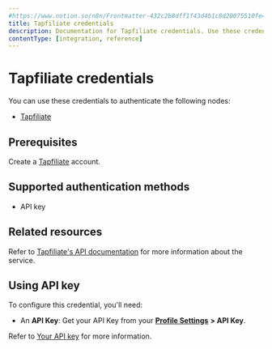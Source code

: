 ```yaml
---
#https://www.notion.so/n8n/Frontmatter-432c2b8dff1f43d4b1c8d20075510fe4
title: Tapfiliate credentials
description: Documentation for Tapfiliate credentials. Use these credentials to authenticate Tapfiliate in n8n, a workflow automation platform.
contentType: [integration, reference]
---
```


# Tapfiliate credentials

You can use these credentials to authenticate the following nodes:

- [Tapfiliate](/integrations/builtin/app-nodes/n8n-nodes-base.tapfiliate.md)

## Prerequisites

Create a [Tapfiliate](https://tapfiliate.com/) account.

## Supported authentication methods

- API key

## Related resources

Refer to [Tapfiliate's API documentation](https://tapfiliate.com/docs/rest/) for more information about the service.

## Using API key

To configure this credential, you'll need:

- An **API Key**: Get your API Key from your [**Profile Settings**](https://app.tapfiliate.com/a/profile/) **> API Key**.

Refer to [Your API key](https://support.tapfiliate.com/en/articles/1441950-your-api-key) for more information.
